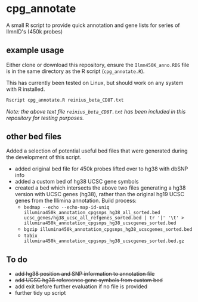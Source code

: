 # cpg_annotate
A small R script to provide quick annotation and gene lists for series of IlmnID's (450k probes)

## example usage

Either clone or download this repository, ensure the `Ilmn450K_anno.RDS` file is in the same directory as the R script (`cpg_annotate.R`).

This has currently been tested on Linux, but should work on any system with R installed.

```R
Rscript cpg_annotate.R reinius_beta_CD8T.txt
```

*Note: the above text file `reinius_beta_CD8T.txt` has been included in this repository for testing purposes.*

## other bed files

Added a selection of potential useful bed files that were generated during the development of this script.

  - added original bed file for 450k probes lifted over to hg38 with dbSNP info
  - added a custom bed of hg38 UCSC gene symbols
  - created a bed which intersects the above two files generating a hg38 version with UCSC genes (hg38), rather than the original hg19 UCSC genes from the Illimina annotation. Build process:
    + `bedmap --echo --echo-map-id-uniq illumina450k_annotation_cpgsnps_hg38_all_sorted.bed ucsc_genes/hg38_ucsc_all_refgenes_sorted.bed | tr '|' '\t' > illumina450k_annotation_cpgsnps_hg38_ucscgenes_sorted.bed`
    + `bgzip illumina450k_annotation_cpgsnps_hg38_ucscgenes_sorted.bed`
    + `tabix illumina450k_annotation_cpgsnps_hg38_ucscgenes_sorted.bed.gz`

## To do

  - ~~add hg38 position and SNP information to annotation file~~
  - ~~add UCSC hg38 referecnce gene symbols from custom bed~~
  - add exit before further evaluation if no file is provided
  - further tidy up script
